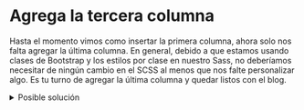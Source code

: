 # Agrega la tercera columna

Hasta el momento vimos como insertar la primera columna, ahora solo nos falta
agregar la última columna. En general, debido a que estamos usando clases de
Bootstrap y los estilos por clase en nuestro Sass, no deberíamos necesitar de
ningún cambio en el SCSS al menos que nos falte personalizar algo. Es tu turno
de agregar la última columna y quedar listos con el blog.

<details>
  <summary>Posible solución</summary>

En este caso, solo fue necesario agrega la misma estructura y clases que
utilizamos en nuestra segunda columna pero con el texto cambiado:

```html{10-38}
<section class="container blog">
  <div class="row">
    <div class="col">
      <!-- Aquí va la columna de descripción -->
    </div>
    <div class="col">
      <!-- Aquí va la segunda columna -->
    </div>
    <div class="col">
      <div class="card">
        <img
          src="https://getmatcha.com/wp-content/uploads/2019/06/arnel-hasanovic-MNd-Rka1o0Q-1049x699.jpg"
          class="card-img-top"
          alt="What Is Licensed Content and How Does It Help Your Business Grow?"
        />
        <div class="card-body">
          <h5 class="card-title">
            What Is Licensed Content and How Does It Help Your Business Grow?
          </h5>
          <p class="metadata">
            <strong class="category">Performance Blogging </strong>
            <strong class="read-time">• 6 mins read</strong>
          </p>
          <p class="card-text">
            TL;DR: Licensed content, sometimes called syndicated content, is
            content produced by a professional publisher that can be legally
            licensed for...
            <span class="read-more">+ <a>Read More</a></span>
          </p>
          <div class="author d-flex align-items-center">
            <img
              src="https://secure.gravatar.com/avatar/c2f0381c76fae0875a4c15deb4e0a2f8?s=96&d=retro&r=g"
              alt="Rob Glover"
            />
            <p>Rob Glover</p>
          </div>
        </div>
      </div>
    </div>
  </div>
</section>
```

Resultando en algo como:

![Estructura de blog con 3 columnas completas](./assets/blog-3-columns.png)

</details>
